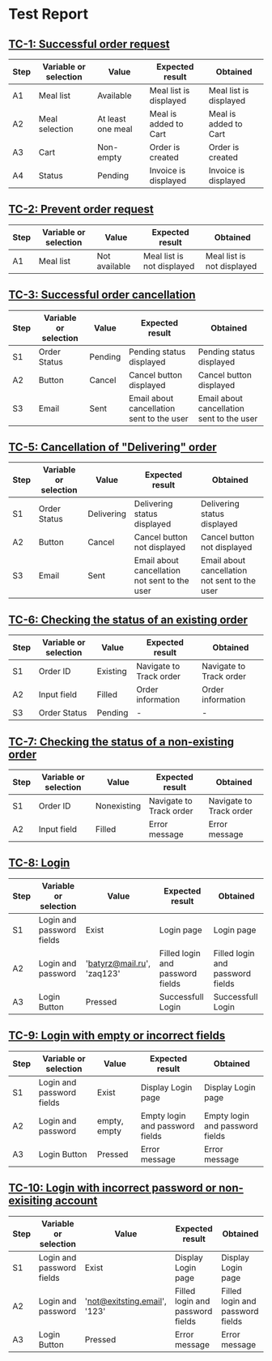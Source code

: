 # Test Report


## <a href="https://github.com/BatyrSeven/innopolis-express/blob/firebase/Requirements/Test%20Cases.md#successful-order-request">TC-1: Successful order request</a>

| **Step** | **Variable or selection** | **Value** | **Expected result** | **Obtained** |
|----------|---------------------------|-----------|---------------------|--------------|
| A1       | Meal list                 | Available   | Meal list is displayed | Meal list is displayed |
| A2       | Meal selection            | At least one meal | Meal is added to Cart | Meal is added to Cart |
| A3       | Cart                      | Non-empty | Order is created | Order is created |
| A4       | Status                    | Pending   | Invoice is displayed | Invoice is displayed |


## <a href="https://github.com/BatyrSeven/innopolis-express/blob/firebase/Requirements/Test%20Cases.md#prevent-order-request">TC-2: Prevent order request</a>

| **Step** | **Variable or selection** | **Value** | **Expected result** | **Obtained** |
|----------|---------------------------|-----------|---------------------|--------------|
| A1       | Meal list                 | Not available | Meal list is not displayed | Meal list is not displayed |


## <a href="https://github.com/BatyrSeven/innopolis-express/blob/firebase/Requirements/Test%20Cases.md#successful-cancellation">TC-3: Successful order cancellation </a>

| **Step** | **Variable or selection** | **Value** | **Expected result** | **Obtained** |
|----------|---------------------------|-----------|---------------------|--------------|
| S1       | Order Status              | Pending   | Pending status displayed | Pending status displayed |
| A2       | Button                    | Cancel    | Cancel button displayed | Cancel button displayed |
| S3       | Email                     | Sent      | Email about cancellation sent to the user | Email about cancellation sent to the user|


## <a href="https://github.com/BatyrSeven/innopolis-express/blob/firebase/Requirements/Test%20Cases.md#prevent-cancellation-cancelled">TC-5: Cancellation of "Delivering" order </a>

| **Step** | **Variable or selection** | **Value** | **Expected result** | **Obtained** |
|----------|---------------------------|-----------|---------------------|--------------|
| S1       | Order Status              | Delivering | Delivering status displayed | Delivering status displayed |
| A2       | Button                    | Cancel    | Cancel button not displayed | Cancel button not displayed |
| S3       | Email                     | Sent      | Email about cancellation not sent to the user | Email about cancellation not sent to the user |


## <a href="https://github.com/BatyrSeven/innopolis-express/blob/firebase/Requirements/Test%20Cases.md#checking-the-status-of-an-existing-order">TC-6: Checking the status of an existing order</a>

| **Step** | **Variable or selection** | **Value** | **Expected result** | **Obtained** |
|----------|---------------------------|-----------|---------------------|--------------|
| S1       | Order ID                  | Existing  | Navigate to Track order | Navigate to Track order |
| A2       | Input field               | Filled    | Order information   | Order information |
| S3       | Order Status              | Pending   | -                   | -            |


## <a href="https://github.com/BatyrSeven/innopolis-express/blob/firebase/Requirements/Test%20Cases.md#checking-the-status-of-an-nonexisting-order">TC-7: Checking the status of a non-existing order</a>

| **Step** | **Variable or selection** | **Value** | **Expected result** | **Obtained** |
|----------|---------------------------|-----------|---------------------|--------------|
| S1       | Order ID                  | Nonexisting | Navigate to Track order | Navigate to Track order |
| A2       | Input field               | Filled    | Error message       | Error message |


## <a href="https://github.com/BatyrSeven/innopolis-express/blob/firebase/Requirements/Test%20Cases.md#login">TC-8: Login</a>

| **Step** | **Variable or selection** | **Value** | **Expected result** | **Obtained** |
|----------|---------------------------|-----------|---------------------|--------------|
| S1       | Login and password fields | Exist     | Login page          | Login page   |
| A2       | Login and password        | 'batyrz@mail.ru', 'zaq123' | Filled login and password fields | Filled login and password fields |
| A3       | Login Button              | Pressed   | Successfull Login   | Successfull Login |


## <a href="https://github.com/BatyrSeven/innopolis-express/blob/firebase/Requirements/Test%20Cases.md#login-with-empty-or-incorrect-fields">TC-9: Login with empty or incorrect fields</a>

| **Step** | **Variable or selection** | **Value** | **Expected result** | **Obtained** |
|----------|---------------------------|-----------|---------------------|--------------|
| S1       | Login and password fields | Exist     | Display Login page  | Display Login page |
| A2       | Login and password        | empty, empty | Empty login and password fields | Empty login and password fields |
| A3       | Login Button              | Pressed   | Error message       | Error message |


## <a href="https://github.com/BatyrSeven/innopolis-express/blob/firebase/Requirements/Test%20Cases.md#login-with-incorrect-password-or-nonexisiting-account">TC-10: Login with incorrect password or non-exisiting account</a>

| **Step** | **Variable or selection** | **Value** | **Expected result** | **Obtained** |
|----------|---------------------------|-----------|---------------------|--------------|
| S1       | Login and password fields | Exist     | Display Login page  | Display Login page |
| A2       | Login and password        | 'not@exitsting.email', '123' | Filled login and password fields | Filled login and password fields |
| A3       | Login Button              | Pressed   | Error message       | Error message |

